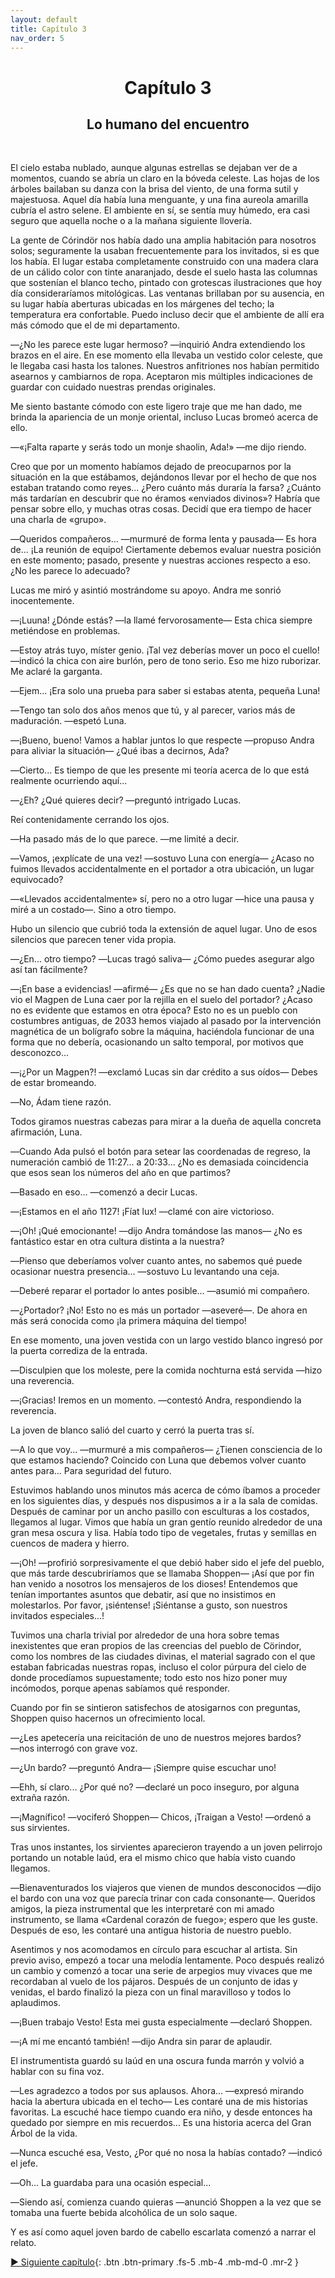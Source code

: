 ```yaml
---
layout: default
title: Capítulo 3
nav_order: 5
---
```


<h1 style="text-align: center;"> <b> Capítulo 3 </b> </h1>
<h2 style="text-align: center;"> Lo humano del encuentro </h2> <br>



El cielo estaba nublado, aunque algunas estrellas se dejaban ver de a momentos, cuando se abría un claro en la bóveda celeste. Las hojas de los árboles bailaban su danza con la brisa del viento, de una forma sutil y majestuosa. Aquel día había luna menguante, y una fina aureola amarilla cubría el astro selene. El ambiente en sí, se sentía muy húmedo, era casi seguro que aquella noche o a la mañana siguiente llovería.

La gente de Córindör nos había dado una amplia habitación para nosotros solos; seguramente la usaban frecuentemente para los invitados, si es que los había. El lugar estaba completamente construido con una madera clara de un cálido color con tinte anaranjado, desde el suelo hasta las columnas que sostenían el blanco techo, pintado con grotescas ilustraciones que hoy día consideraríamos mitológicas. Las ventanas brillaban por su ausencia, en su lugar había aberturas ubicadas en los márgenes del techo; la temperatura era confortable. Puedo incluso decir que el ambiente de allí era más cómodo que el de mi departamento.

―¿No les parece este lugar hermoso? ―inquirió Andra extendiendo los brazos en el aire. En ese momento ella llevaba un vestido color celeste, que le llegaba casi hasta los talones. Nuestros anfitriones nos habían permitido asearnos y cambiarnos de ropa. Aceptaron mis múltiples indicaciones de guardar con cuidado nuestras prendas originales.

Me siento bastante cómodo con este ligero traje que me han dado, me brinda la apariencia de un monje oriental, incluso Lucas bromeó acerca de ello.

―«¡Falta raparte y serás todo un monje shaolin, Ada!» ―me dijo riendo.

Creo que por un momento habíamos dejado de preocuparnos por la situación en la que estábamos, dejándonos llevar por el hecho de que nos estaban tratando como reyes... ¿Pero cuánto más duraría la farsa? ¿Cuánto más tardarían en descubrir que no éramos «enviados divinos»? Habría que pensar sobre ello, y muchas otras cosas. Decidí que era tiempo de hacer una charla de «grupo».

―Queridos compañeros... ―murmuré de forma lenta y pausada― Es hora de... ¡La reunión de equipo! Ciertamente debemos evaluar nuestra posición en este momento; pasado, presente y nuestras acciones respecto a eso. ¿No les parece lo adecuado?

Lucas me miró y asintió mostrándome su apoyo. Andra me sonrió inocentemente.

―¡Luuna! ¿Dónde estás? ―la llamé fervorosamente― Esta chica siempre metiéndose en problemas.

―Estoy atrás tuyo, míster genio. ¡Tal vez deberías mover un poco el cuello! ―indicó la chica con aire burlón, pero de tono serio. Eso me hizo ruborizar. Me aclaré la garganta.

―Ejem... ¡Era solo una prueba para saber si estabas atenta, pequeña Luna!

―Tengo tan solo dos años menos que tú, y al parecer, varios más de maduración. ―espetó Luna.

―¡Bueno, bueno! Vamos a hablar juntos lo que respecte ―propuso Andra para aliviar la situación― ¿Qué ibas a decirnos, Ada?

―Cierto... Es tiempo de que les presente mi teoría acerca de lo que está realmente ocurriendo aquí...

―¿Eh? ¿Qué quieres decir? ―preguntó intrigado Lucas.

Reí contenidamente cerrando los ojos.

―Ha pasado más de lo que parece. ―me limité a decir.

―Vamos, ¡explícate de una vez! ―sostuvo Luna con energía― ¿Acaso no fuimos llevados accidentalmente en el portador a otra ubicación, un lugar equivocado?

―«Llevados accidentalmente» sí, pero no a otro lugar ―hice una pausa y miré a un costado―. Sino a otro tiempo.

Hubo un silencio que cubrió toda la extensión de aquel lugar. Uno de esos silencios que parecen tener vida propia.

―¿En... otro tiempo? ―Lucas tragó saliva― ¿Cómo puedes asegurar algo así tan fácilmente?

―¡En base a evidencias! ―afirmé― ¿Es que no se han dado cuenta? ¿Nadie vio el Magpen de Luna caer por la rejilla en el suelo del portador? ¿Acaso no es evidente que estamos en otra época? Esto no es un pueblo con costumbres antiguas, de 2033 hemos viajado al pasado por la intervención magnética de un bolígrafo sobre la máquina, haciéndola funcionar de una forma que no debería, ocasionando un salto temporal, por motivos que desconozco...

―¡¿Por un Magpen?! ―exclamó Lucas sin dar crédito a sus oídos― Debes de estar bromeando.

―No, Ádam tiene razón.

Todos giramos nuestras cabezas para mirar a la dueña de aquella concreta afirmación, Luna.

―Cuando Ada pulsó el botón para setear las coordenadas de regreso, la numeración cambió de 11:27... a 20:33... ¿No es demasiada coincidencia que esos sean los números del año en que partimos?

―Basado en eso... ―comenzó a decir Lucas.

―¡Estamos en el año 1127! ¡Fíat lux! ―clamé con aire victorioso.

―¡Oh! ¡Qué emocionante! ―dijo Andra tomándose las manos― ¿No es fantástico estar en otra cultura distinta a la nuestra?

―Pienso que deberíamos volver cuanto antes, no sabemos qué puede ocasionar nuestra presencia... ―sostuvo Lu levantando una ceja.

―Deberé reparar el portador lo antes posible... ―asumió mi compañero.

―¿Portador? ¡No! Esto no es más un portador ―aseveré―. De ahora en más será conocida como ¡la primera máquina del tiempo!

En ese momento, una joven vestida con un largo vestido blanco ingresó por la puerta corrediza de la entrada.

―Disculpien que los moleste, pere la comida nochturna está servida ―hizo una reverencia.

―¡Gracias! Iremos en un momento. ―contestó Andra, respondiendo la reverencia.

La joven de blanco salió del cuarto y cerró la puerta tras sí.

―A lo que voy... ―murmuré a mis compañeros― ¿Tienen consciencia de lo que estamos haciendo? Coincido con Luna que debemos volver cuanto antes para... Para  seguridad del futuro.

Estuvimos hablando unos minutos más acerca de cómo íbamos a proceder en los siguientes días, y después nos dispusimos a ir a la sala de comidas. Después de caminar por un ancho pasillo con esculturas a los costados, llegamos al lugar. Vimos que había un gran gentío reunido alrededor de una gran mesa oscura y lisa. Había todo tipo de vegetales, frutas y semillas en cuencos de madera y hierro.

―¡Oh! ―profirió sorpresivamente el que debió haber sido el jefe del pueblo, que más tarde descubriríamos que se llamaba Shoppen― ¡Así que por fin han venido a nosotros los mensajeros de los dioses! Entendemos que tenían importantes asuntos que debatir, así que no insistimos en molestarlos. Por favor, ¡siéntense! ¡Siéntanse a gusto, son nuestros invitados especiales...!

Tuvimos una charla trivial por alrededor de una hora sobre temas inexistentes que eran propios de las creencias del pueblo de Cörindor, como los nombres de las ciudades divinas, el material sagrado con el que estaban fabricadas nuestras ropas, incluso el color púrpura del cielo de donde procedíamos supuestamente; todo esto nos hizo poner muy incómodos, porque apenas sabíamos qué responder.

Cuando por fin se sintieron satisfechos de atosigarnos con preguntas, Shoppen quiso hacernos un ofrecimiento local.

―¿Les apetecería una reicitación de uno de nuestros mejores bardos? ―nos interrogó con grave voz.

―¿Un bardo? ―preguntó Andra― ¡Siempre quise escuchar uno!

―Ehh, sí claro... ¿Por qué no? ―declaré un poco inseguro, por alguna extraña razón.

―¡Magnífico! ―vociferó Shoppen― Chicos, ¡Traigan a Vesto! ―ordenó a sus sirvientes.

Tras unos instantes, los sirvientes aparecieron trayendo a un joven pelirrojo portando un notable laúd, era el mismo chico que había visto cuando llegamos.

―Bienaventurados los viajeros que vienen de mundos desconocidos ―dijo el bardo con una voz que parecía trinar con cada consonante―. Queridos amigos, la pieza instrumental que les interpretaré con mi amado instrumento, se llama «Cardenal corazón de fuego»; espero que les guste. Después de eso, les contaré una antigua historia de nuestro pueblo.

Asentimos y nos acomodamos en círculo para escuchar al artista. Sin previo aviso, empezó a tocar una melodía lentamente. Poco después realizó un cambio y comenzó a tocar una serie de arpegios muy vivaces que me recordaban al vuelo de los pájaros. Después de un conjunto de idas y venidas, el bardo finalizó la pieza con un final maravilloso y todos lo aplaudimos.

―¡Buen trabajo Vesto! Esta mei gusta especialmente ―declaró Shoppen.

―¡A mí me encantó también! ―dijo Andra sin parar de aplaudir.

El instrumentista guardó su laúd en una oscura funda marrón y volvió a hablar con su fina voz.

―Les agradezco a todos por sus aplausos. Ahora... ―expresó mirando hacia la abertura ubicada en el techo― Les contaré una de mis historias favoritas. La escuché hace tiempo cuando era niño, y desde entonces ha quedado por siempre en mis recuerdos... Es una historia acerca del Gran Árbol de la vida.

―Nunca escuché esa, Vesto, ¿Por qué no nosa la habías contado? ―indicó el jefe.

―Oh... La guardaba para una ocasión especial...

―Siendo así, comienza cuando quieras ―anunció Shoppen a la vez que se tomaba una fuerte bebida alcohólica de un solo saque.

Y es así como aquel joven bardo de cabello escarlata comenzó a narrar el relato.

[► Siguiente capítulo](/DentroDelOrigen/docs/6-capitulo4){: .btn .btn-primary .fs-5 .mb-4 .mb-md-0 .mr-2 }